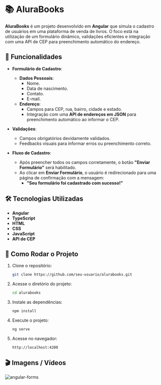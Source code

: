 # 📚 AluraBooks

**AluraBooks** é um projeto desenvolvido em **Angular** que simula o cadastro de usuários em uma plataforma de venda de livros. O foco está na utilização de um formulário dinâmico, validações eficientes e integração com uma API de CEP para preenchimento automático do endereço.


## 🚀 Funcionalidades

- **Formulário de Cadastro**:
  - **Dados Pessoais**:
    - Nome.
    - Data de nascimento.
    - Contato.
    - E-mail.
  - **Endereço**:
    - Campos para CEP, rua, bairro, cidade e estado.
    - Integração com uma **API de endereços em JSON** para preenchimento automático ao informar o CEP.
  
- **Validações**:
  - Campos obrigatórios devidamente validados.
  - Feedbacks visuais para informar erros ou preenchimento correto.

- **Fluxo de Cadastro**:
  - Após preencher todos os campos corretamente, o botão **"Enviar Formulário"** será habilitado.
  - Ao clicar em **Enviar Formulário**, o usuário é redirecionado para uma página de confirmação com a mensagem:
    - **"Seu formulário foi cadastrado com sucesso!"**


## 🛠️ Tecnologias Utilizadas

- **Angular** 
- **TypeScript** 
- **HTML**
- **CSS** 
- **JavaScript** 
- **API de CEP**


## 📂 Como Rodar o Projeto

1. Clone o repositório:
   ```bash
   git clone https://github.com/seu-usuario/alurabooks.git
   ```
   
2. Acesse o diretório do projeto:
   ```bash
   cd alurabooks
   ```

3. Instale as dependências:
   ```bash
   npm install
   ```

4. Execute o projeto:
   ```bash
   ng serve
   ```

5. Acesse no navegador:
   ```
   http://localhost:4200
   ```

## 🎬 Imagens / Vídeos
   
![angular-forms](https://github.com/user-attachments/assets/6cace8bb-b438-42e3-93d3-7d156028832c)



